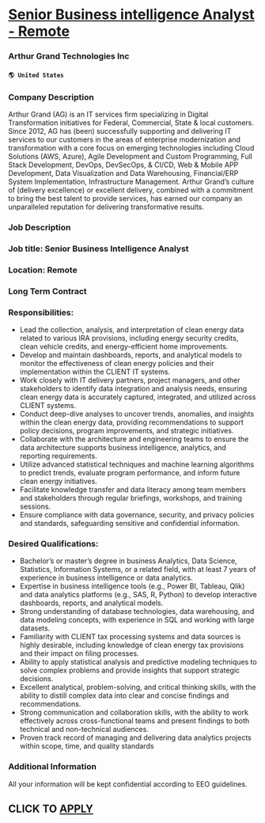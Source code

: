 # [Senior Business intelligence Analyst - Remote](https://www.remotewlb.com/apply/senior-business-intelligence-analyst-remote)  
### Arthur Grand Technologies Inc  
#### `🌎 United States`  

### Company Description

Arthur Grand (AG) is an IT services firm specializing in Digital Transformation initiatives for Federal, Commercial, State & local customers. Since 2012, AG has (been) successfully supporting and delivering IT services to our customers in the areas of enterprise modernization and transformation with a core focus on emerging technologies including Cloud Solutions (AWS, Azure), Agile Development and Custom Programming, Full Stack Development, DevOps, DevSecOps, & CI/CD, Web & Mobile APP Development, Data Visualization and Data Warehousing, Financial/ERP System Implementation, Infrastructure Management. Arthur Grand’s culture of (delivery excellence) or excellent delivery, combined with a commitment to bring the best talent to provide services, has earned our company an unparalleled reputation for delivering transformative results.

### Job Description

### Job title: Senior Business Intelligence Analyst

### Location: Remote

### Long Term Contract

### Responsibilities:

  * Lead the collection, analysis, and interpretation of clean energy data related to various IRA provisions, including energy security credits, clean vehicle credits, and energy-efficient home improvements.
  * Develop and maintain dashboards, reports, and analytical models to monitor the effectiveness of clean energy policies and their implementation within the CLIENT IT systems.
  * Work closely with IT delivery partners, project managers, and other stakeholders to identify data integration and analysis needs, ensuring clean energy data is accurately captured, integrated, and utilized across CLIENT systems.
  * Conduct deep-dive analyses to uncover trends, anomalies, and insights within the clean energy data, providing recommendations to support policy decisions, program improvements, and strategic initiatives.
  * Collaborate with the architecture and engineering teams to ensure the data architecture supports business intelligence, analytics, and reporting requirements.
  * Utilize advanced statistical techniques and machine learning algorithms to predict trends, evaluate program performance, and inform future clean energy initiatives.
  * Facilitate knowledge transfer and data literacy among team members and stakeholders through regular briefings, workshops, and training sessions.
  * Ensure compliance with data governance, security, and privacy policies and standards, safeguarding sensitive and confidential information.

### Desired Qualifications:

  * Bachelor’s or master’s degree in business Analytics, Data Science, Statistics, Information Systems, or a related field, with at least 7 years of experience in business intelligence or data analytics.
  * Expertise in business intelligence tools (e.g., Power BI, Tableau, Qlik) and data analytics platforms (e.g., SAS, R, Python) to develop interactive dashboards, reports, and analytical models.
  * Strong understanding of database technologies, data warehousing, and data modeling concepts, with experience in SQL and working with large datasets.
  * Familiarity with CLIENT tax processing systems and data sources is highly desirable, including knowledge of clean energy tax provisions and their impact on filing processes.
  * Ability to apply statistical analysis and predictive modeling techniques to solve complex problems and provide insights that support strategic decisions.
  * Excellent analytical, problem-solving, and critical thinking skills, with the ability to distill complex data into clear and concise findings and recommendations.
  * Strong communication and collaboration skills, with the ability to work effectively across cross-functional teams and present findings to both technical and non-technical audiences.
  * Proven track record of managing and delivering data analytics projects within scope, time, and quality standards

### Additional Information

All your information will be kept confidential according to EEO guidelines.

  
## CLICK TO [APPLY](https://www.remotewlb.com/apply/senior-business-intelligence-analyst-remote)

